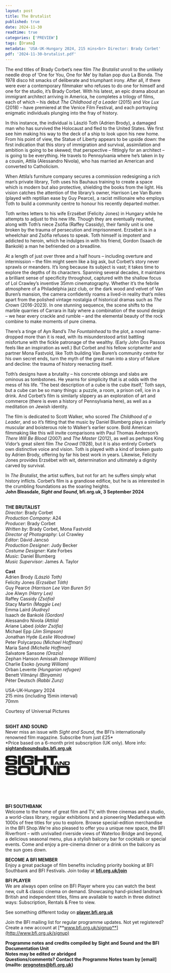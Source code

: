 ```yaml
---
layout: post
title: The Brutalist
published: true
date: 2024-11-30
readtime: true
categories: ['PREVIEW']
tags: [Drama]
metadata: 'USA-UK-Hungary 2024, 215 mins<br> Director: Brady Corbet'
pdf: '2024-11-30-brutalist.pdf'
---
```


The end titles of Brady Corbet’s new film _The Brutalist_ unroll to the unlikely needle drop of ‘One for You, One for Me’ by Italian pop duo La Bionda. The 1978 disco hit smacks of deliberate and triumphant irony. After all, if there were ever a contemporary filmmaker who refuses to do one for himself and one for the studio, it’s Brady Corbet. With his latest, an epic drama about an immigrant architect arriving in America, he completes a trilogy of films, each of which – his debut _The Childhood of a Leader_ (2015) and _Vox Lux_ (2018) – have premiered at the Venice Film Festival, and each portraying enigmatic individuals plunging into the fray of history.

In this instance, the individual is László Toth (Adrien Brody), a damaged man who has survived the Holocaust and fled to the United States. We first see him making his way to the deck of a ship to look upon his new home. From his point of view, the Statue of Liberty appears to be upside down: the first indication that this story of immigration and survival, assimilation and ambition is going to be skewed; that perspective – fittingly for an architect – is going to be everything. He travels to Pennsylvania where he’s taken in by a cousin,  Attila (Alessandro Nivola), who has married an American and converted to Catholicism.

When Attila’s furniture company secures a commission redesigning a rich man’s private library, Toth uses his Bauhaus training to create a space which is modern but also protective, shielding the books from the light. His vision catches the attention of the library’s owner, Harrison Lee Van Buren (played with reptilian ease by Guy Pearce), a racist millionaire who employs Toth to build a community centre to honour his recently departed mother.

Toth writes letters to his wife Erzsébet (Felicity Jones) in Hungary while he attempts to adjust to this new life. Though they are eventually reunited, along with Toth’s niece Zsófia (Raffey Cassidy), their family unit is one broken by the trauma of persecution and imprisonment. Erzsébet is in a wheelchair and Zsófia refuses to speak. Toth himself is impotent and addicted to heroin, which he indulges in with his friend, Gordon (Isaach de Bankolé) a man he befriended on a breadline.

At a length of just over three and a half hours – including overture and intermission – the film might seem like a big ask, but Corbet’s story never sprawls or meanders. It’s long because its subject is vast; it takes time to explore the depths of its characters. Spanning several decades, it maintains a brilliant sense of specificity throughout, captured with the shallow focus of Lol Crawley’s inventive 35mm cinematography. Whether it’s the febrile atmosphere of a Philadelphia jazz club, or the dark wood and velvet of Van Buren’s mansion, the camera confidently roams a lived-in reality that’s miles apart from the polished vintage nostalgia of historical dramas such as _The Crown_ (2016-2023). In one stunning sequence, the scene shifts to the marble quarries of Carrara in Italy where a combination of the sound design – we hear every crackle and rumble – and the elemental beauty of the rock combine to make moments of pure cinema.

There’s a tinge of Ayn Rand’s _The Fountainhead_ to the plot, a novel name-dropped more than it is read, with its misunderstood artist battling misfortune with the fickle patronage of the wealthy. (Early John Dos Passos feels like an inspiration as well.) But Corbet and his fellow scriptwriter and partner Mona Fastvold, like Toth building Van Buren’s community centre for his own secret ends, turn the myth of the great man into a story of failure and decline: the trauma of history reenacting itself.

Toth’s designs have a brutality – his concrete oblongs and slabs are ominous as tombstones. He yearns for simplicity that is at odds with the mess of his life. ‘The best description of a cube is the cube itself,’ Toth says, but a cube can be so many things: a puzzle, a room, a prison cell, ice in a drink. And Corbet’s film is similarly slippery as an exploration of art and commerce (there is even a history of Pennsylvania here), as well as a meditation on Jewish identity.

The film is dedicated to Scott Walker, who scored _The Childhood of a Leader_, and so it’s fitting that the music by Daniel Blumberg plays a similarly muscular and boisterous role to Walker’s earlier score. Bold American filmmaking like this will invite comparisons with Paul Thomas Anderson’s _There Will Be Blood_ (2007) and _The Master_ (2012), as well as perhaps King Vidor’s great silent film _The Crowd_ (1928), but it is also entirely Corbet’s own distinctive voice and vision. Toth is played with a kind of broken gusto by Adrien Brody, offering by far his best work in years. Likewise, Felicity Jones provides Erzsébet with wit, determination and ultimately a dignity carved by survival.

In _The Brutalist_, the artist suffers, but not for art: he suffers simply what history inflicts. Corbet’s film is a grandiose edifice, but he is as interested in the crumbling foundations as the soaring heights.  
**John Bleasdale, _Sight and Sound_, bfi.org.uk, 3 September 2024**
<br><br>

**THE BRUTALIST**  
_Director_: Brady Corbet  
_Production Company_: A24  
_Producer_: Brady Corbet  
_Written by_: Brady Corbet, Mona Fastvold  
_Director of Photography_: Lol Crawley  
_Editor_: Dávid Jancsó  
_Production Designer_: Judy Becker  
_Costume Designer_: Kate Forbes  
_Music_: Daniel Blumberg  
_Music Supervisor_: James A. Taylor

**Cast**  
Adrien Brody _(László Toth)_  
Felicity Jones _(Erzsébet Tóth)_  
Guy Pearce _(Harrison Lee Van Buren Sr)_  
Joe Alwyn _(Harry Lee)_  
Raffey Cassidy _(Zsófia)_  
Stacy Martin _(Maggie Lee)_  
Emma Laird _(Audrey)_  
Isaach de Bankolé _(Gordon)_  
Alessandro Nivola _(Attila)_  
Ariane Labed _(older Zsófia)_  
Michael Epp _(Jim Simpson)_  
Jonathan Hyde _(Leslie Woodrow)_  
Peter Polycarpou _(Michael Hoffman)_  
Maria Sand _(Michelle Hoffman)_  
Salvatore Sansone _(Orazio)_  
Zephan Hanson Amissah _(teenage William)_  
Charlie Esoko _(young William)_  
Orban Levente _(Hungarian refugee)_  
Benett Vilmányi _(Binyamin)_  
Péter Deutsch _(Rabbi Zunz)_

USA-UK-Hungary 2024  
215 mins (including 15min interval)  
70mm

Courtesy of Universal Pictures
<br><br>

**SIGHT AND SOUND**<br>
Never miss an issue with _Sight and Sound_, the BFI’s internationally renowned film magazine. Subscribe from just £25*<br>
*Price based on a 6-month print subscription (UK only). More info: [**sightandsoundsubs.bfi.org.uk**](https://sightandsoundsubs.bfi.org.uk/subscribe)

<img style="float: left;" src="/img/sight-and-sound.jpg" width="40%" height="40%"><br><br><br><br><br><br><br><br>

**BFI SOUTHBANK**  
Welcome to the home of great film and TV, with three cinemas and a studio, a world-class library, regular exhibitions and a pioneering Mediatheque with 1000s of free titles for you to explore. Browse special-edition merchandise in the BFI Shop.We&#39;re also pleased to offer you a unique new space, the BFI Riverfront – with unrivalled riverside views of Waterloo Bridge and beyond, a delicious seasonal menu, plus a stylish balcony bar for cocktails or special events. Come and enjoy a pre-cinema dinner or a drink on the balcony as the sun goes down.  

**BECOME A BFI MEMBER**  
Enjoy a great package of film benefits including priority booking at BFI Southbank and BFI Festivals. Join today at [**bfi.org.uk/join**](http://www.bfi.org.uk/join)  

**BFI PLAYER**  
 We are always open online on BFI Player where you can watch the best new, cult &amp; classic cinema on demand. Showcasing hand-picked landmark British and independent titles, films are available to watch in three distinct ways: Subscription, Rentals &amp; Free to view.  

See something different today on [**player.bfi.org.uk**](https://player.bfi.org.uk)  

Join the BFI mailing list for regular programme updates. Not yet registered? Create a new account at [**www.bfi.org.uk/signup**](http://www.bfi.org.uk/signup)

**Programme notes and credits compiled by Sight and Sound and the BFI Documentation Unit  
Notes may be edited or abridged  
Questions/comments? Contact the Programme Notes team by [email](mailto: prognotes@bfi.org.uk)**

<!--stackedit_data:
eyJoaXN0b3J5IjpbMTg5NDA2Nzk5MF19
-->

